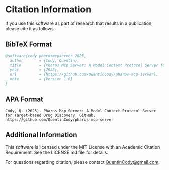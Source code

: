 # Citation Information

If you use this software as part of research that results in a publication, please cite it as follows:

## BibTeX Format
```bibtex
@software{cody_pharosmcpserver_2025,
  author       = {Cody, Quentin},
  title        = {Pharos Mcp Server: A Model Context Protocol Server for Target-based Drug Discovery},
  year         = {2025},
  url          = {https://github.com/QuentinCody/pharos-mcp-server},
  note         = {Version 1.0}
}
```

## APA Format
```
Cody, Q. (2025). Pharos Mcp Server: A Model Context Protocol Server for Target-based Drug Discovery. GitHub. https://github.com/QuentinCody/pharos-mcp-server
```

## Additional Information

This software is licensed under the MIT License with an Academic Citation Requirement. See the LICENSE.md file for details.

For questions regarding citation, please contact QuentinCody@gmail.com.